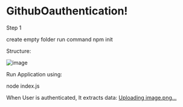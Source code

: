 # GithubOauthentication!

Step 1

create empty folder
run command
 npm init
 
 Structure:
 
 ![image](https://user-images.githubusercontent.com/67913637/167300023-3e8fc5b8-f26c-409e-90b7-eb9a9f175fb2.png)


Run Application using:

node index.js

When User is authenticated, It extracts data:
[Uploading image.png…]()
